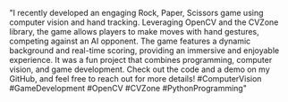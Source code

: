 "I recently developed an engaging Rock, Paper, Scissors game using computer vision and hand tracking. 
Leveraging OpenCV and the CVZone library, the game allows players to make moves with hand gestures, competing against an AI opponent. 
The game features a dynamic background and real-time scoring, providing an immersive and enjoyable experience. 
It was a fun project that combines programming, computer vision, and game development.
Check out the code and a demo on my GitHub, and feel free to reach out for more details! 
#ComputerVision #GameDevelopment #OpenCV #CVZone #PythonProgramming"






